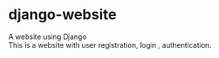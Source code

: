 # django-website
A website using Django
<br>This is a website with user registration, login , authentication.
